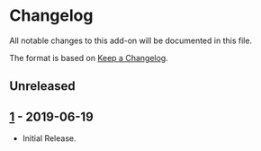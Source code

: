 # Changelog
All notable changes to this add-on will be documented in this file.

The format is based on [Keep a Changelog](https://keepachangelog.com/en/1.0.0/).

## Unreleased


## [1] - 2019-06-19

- Initial Release.

[1]: https://github.com/zaproxy/zap-extensions/releases/regextester-v1
